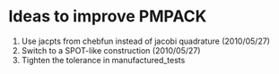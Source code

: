 Ideas to improve PMPACK
=======================

1. Use jacpts from chebfun instead of jacobi quadrature (2010/05/27)
1. Switch to a SPOT-like construction (2010/05/27)
1. Tighten the tolerance in manufactured_tests
